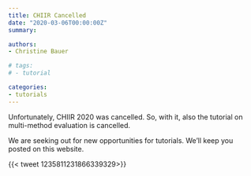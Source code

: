 ```yaml
---
title: CHIIR Cancelled 
date: "2020-03-06T00:00:00Z"
summary:

authors:
- Christine Bauer 

# tags:
# - tutorial

categories:
- tutorials
---
```


Unfortunately, CHIIR 2020 was cancelled. So, with it, also the tutorial on multi-method evaluation is cancelled.

We are seeking out for new opportunities for tutorials. We’ll keep you posted on this website.

{{< tweet 1235811231866339329>}}
